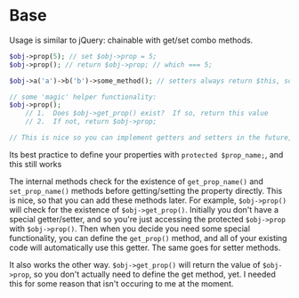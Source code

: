 Base
====

Usage is similar to jQuery:  chainable with get/set combo methods.

```php
$obj->prop(5); // set $obj->prop = 5;
$obj->prop(); // return $obj->prop; // which === 5;

$obj->a('a')->b('b')->some_method(); // setters always return $this, so you can chain any existing methods

// some 'magic' helper functionality:
$obj->prop();
    // 1.  Does $obj->get_prop() exist?  If so, return this value
    // 2.  If not, return $obj->prop;

// This is nice so you can implement getters and setters in the future, when they're needed.
```



Its best practice to define your properties with `protected $prop_name;`, and this still works

The internal methods check for the existence of `get_prop_name()` and `set_prop_name()` methods before getting/setting the property directly.  This is nice, so that you can add these methods later.  For example, `$obj->prop()` will check for the existence of `$obj->get_prop()`.  Initially you don't have a special getter/setter, and so you're just accessing the protected `$obj->prop` with `$obj->prop()`.  Then when you decide you need some special functionality, you can define the `get_prop()` method, and all of your existing code will automatically use this getter.  The same goes for setter methods.

It also works the other way.  `$obj->get_prop()` will return the value of `$obj->prop`, so you don't actually need to define the get method, yet.  I needed this for some reason that isn't occuring to me at the moment.
